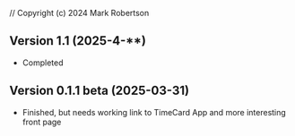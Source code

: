 
// Copyright (c) 2024 Mark Robertson


## Version 1.1 (2025-4-**)
- Completed

## Version 0.1.1 beta (2025-03-31)
- Finished, but needs working link to TimeCard App and more interesting front page
